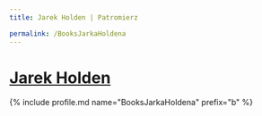 ```yaml
---
title: Jarek Holden | Patromierz

permalink: /BooksJarkaHoldena
---
```


# [Jarek Holden](https://patronite.pl/BooksJarkaHoldena)

{% include profile.md name="BooksJarkaHoldena" prefix="b" %}

